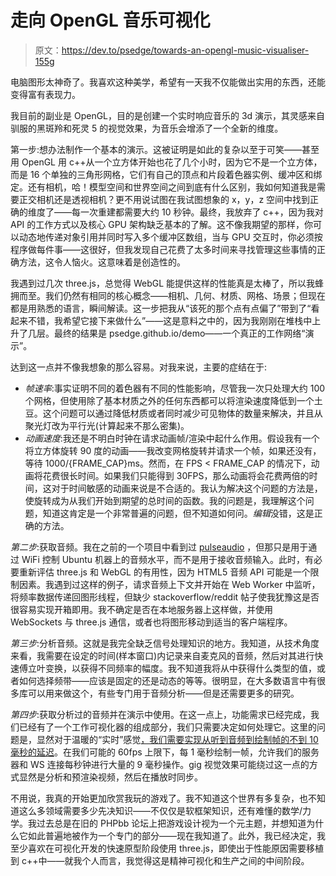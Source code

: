 # 走向 OpenGL 音乐可视化

> 原文：<https://dev.to/psedge/towards-an-opengl-music-visualiser-155g>

电脑图形太神奇了。我喜欢这种美学，希望有一天我不仅能做出实用的东西，还能变得富有表现力。

我目前的副业是 OpenGL，目的是创建一个实时响应音乐的 3d 演示，其灵感来自驯服的黑斑羚和死灵 5 的视觉效果，为音乐会增添了一个全新的维度。

第一步:想办法制作一个基本的演示。这被证明是如此的复杂以至于可笑——甚至用 OpenGL 用 c++从一个立方体开始也花了几个小时，因为它不是一个立方体，而是 16 个单独的三角形网格，它们有自己的顶点和片段着色器实例、缓冲区和绑定。还有相机，哈！模型空间和世界空间之间到底有什么区别，我如何知道我是需要正交相机还是透视相机？更不用说试图在我试图想象的 x，y，z 空间中找到正确的维度了——每一次重建都需要大约 10 秒钟。最终，我放弃了 c++，因为我对 API 的工作方式以及核心 GPU 架构缺乏基本的了解。这不像我期望的那样，你可以动态地传递对象引用并同时写入多个缓冲区数组，当与 GPU 交互时，你必须按程序做每件事——这很好，但我发现自己花费了太多时间来寻找管理这些事情的正确方法，这令人恼火。这意味着是创造性的。

我遇到过几次 three.js，总觉得 WebGL 能提供这样的性能真是太棒了，所以我蜂拥而至。我们仍然有相同的核心概念——相机、几何、材质、网格、场景；但现在都是用熟悉的语言，瞬间解读。这一步把我从“该死的那个点有点偏了”带到了“看起来不错，我希望它接下来做什么”——这是意料之中的，因为我刚刚在堆栈中上升了几层。最终的结果是 psedge.github.io/demo——一个真正的工作网络“演示”。

达到这一点并不像我想象的那么容易。对我来说，主要的症结在于:

*   *帧速率*:事实证明不同的着色器有不同的性能影响，尽管我一次只处理大约 100 个网格，但使用除了基本材质之外的任何东西都可以将渲染速度降低到一个土豆。这个问题可以通过降低材质或者同时减少可见物体的数量来解决，并且从聚光灯改为平行光(计算起来不那么密集)。
*   *动画速度*:我还是不明白时钟在请求动画帧/渲染中起什么作用。假设我有一个将立方体旋转 90 度的动画——我改变网格旋转并请求一个帧，如果还没有，等待 1000/{FRAME_CAP}ms。然而，在 FPS < FRAME_CAP 的情况下，动画将花费很长时间。如果我们只能得到 30FPS，那么动画将会花费两倍的时间，这对于时间敏感的动画来说是不合适的。我认为解决这个问题的方法是，使旋转成为从我们开始到期望的总时间的函数。我的问题是，我理解这个问题，知道这肯定是一个非常普遍的问题，但不知道如何问。*编辑*没错，这是正确的方法。

*第二步*:获取音频。我在之前的一个项目中看到过 [pulseaudio](https://www.freedesktop.org/wiki/Software/PulseAudio/) ，但那只是用于通过 WiFi 控制 Ubuntu 机器上的音频水平，而不是用于接收音频输入。此时，有必要重新评估 three.js 和 WebGL 的有用性，因为 HTML5 音频 API 可能是一个限制因素。我遇到过这样的例子，请求音频上下文并开始在 Web Worker 中监听，将频率数据传递回图形线程，但缺少 stackoverflow/reddit 帖子使我犹豫这是否很容易实现开箱即用。我不确定是否在本地服务器上这样做，并使用 WebSockets 与 three.js 通信，或者也将图形移动到适当的客户端程序。

*第三步*:分析音频。这就是我完全缺乏信号处理知识的地方。我知道，从技术角度来看，我需要在设定的时间(样本窗口)内记录来自麦克风的音频，然后对其进行快速傅立叶变换，以获得不同频率的幅度。我不知道我将从中获得什么类型的值，或者如何选择频带——应该是固定的还是动态的等等。很明显，在大多数语言中有很多库可以用来做这个，有些专门用于音频分析——但是还需要更多的研究。

*第四步*:获取分析过的音频并在演示中使用。在这一点上，功能需求已经完成，我们已经有了一个工作可视化器的组成部分，我们只需要决定如何处理它。这里的问题是，显然对于温暖的“实时”感觉[，我们需要实现从听到音频到绘制帧的不到 10 毫秒的延迟](https://www.soundonsound.com/techniques/optimising-latency-pc-audio-interface#7)。在我们可能的 60fps 上限下，每 1 毫秒绘制一帧，允许我们的服务器和 WS 连接每秒钟进行大量的 9 毫秒操作。gig 视觉效果可能绕过这一点的方式显然是分析和预渲染视频，然后在播放时同步。

不用说，我真的开始更加欣赏我玩的游戏了。我不知道这个世界有多复杂，也不知道这么多领域需要多少先决知识——不仅仅是软框架知识，还有难懂的数学/力学。我过去总是在旧的 PHPbb 论坛上把游戏设计视为一个元主题，并想知道为什么它如此普遍地被作为一个专门的部分——现在我知道了。此外，我已经决定，我至少喜欢在可视化开发的快速原型阶段使用 three.js，即使出于性能原因需要移植到 c++中——就我个人而言，我觉得这是精神可视化和生产之间的中间阶段。